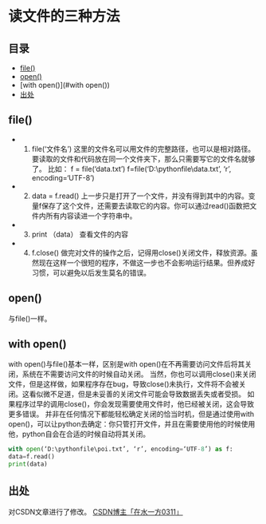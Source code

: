 读文件的三种方法
===

## 目录
* [file()](#file())
* [open()](#open())
* [with open()](#with open())
* [出处](#出处)

## file()
* 1. file(‘文件名’)
这里的文件名可以用文件的完整路径，也可以是相对路径。要读取的文件和代码放在同一个文件夹下，那么只需要写它的文件名就够了。
比如：
f = file(‘data.txt’) 
f=file(‘D:\pythonfile\data.txt’, ‘r’, encoding=‘UTF-8’) 

* 2. data = f.read()
上一步只是打开了一个文件，并没有得到其中的内容。变量f保存了这个文件，还需要去读取它的内容。你可以通过read()函数把文件内所有内容读进一个字符串中。

* 3. print （data）
查看文件的内容

* 4. f.close()
做完对文件的操作之后，记得用close()关闭文件，释放资源。虽然现在这样一个很短的程序，不做这一步也不会影响运行结果。但养成好习惯，可以避免以后发生莫名的错误。

## open()
与file()一样。

## with open()
with open()与file()基本一样，区别是with open()在不再需要访问文件后将其关闭，系统在不需要访问文件的时候自动关闭。
当然，你也可以调用close()来关闭文件，但是这样做，如果程序存在bug，导致close()未执行，文件将不会被关闭。这看似微不足道，但是未妥善的关闭文件可能会导致数据丢失或者受损。
如果程序过早的调用close()，你会发现需要使用文件时，他已经被关闭，这会导致更多错误。
并非在任何情况下都能轻松确定关闭的恰当时机，但是通过使用with open()，可以让python去确定：你只管打开文件，并且在需要使用他的时候使用他，python自会在合适的时候自动将其关闭。
```python
with open(‘D:\pythonfile\poi.txt’, ‘r’, encoding=‘UTF-8’) as f:
data=f.read()
print(data)
```
## 出处
对CSDN文章进行了修改。
[CSDN博主「在水一方0311」](https://blog.csdn.net/wangww0311/article/details/83021890)
